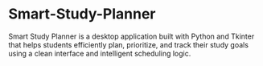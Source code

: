 # Smart-Study-Planner
Smart Study Planner is a desktop application built with Python and Tkinter that helps students efficiently plan, prioritize, and track their study goals using a clean interface and intelligent scheduling logic.

